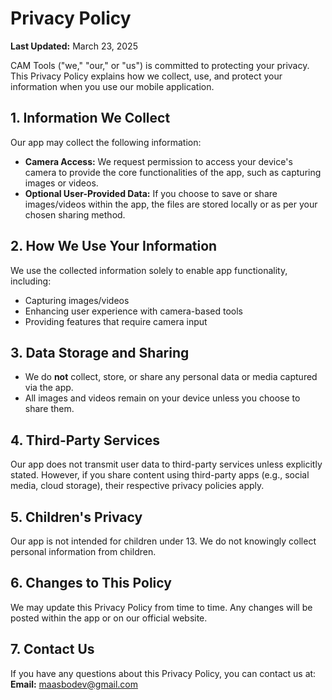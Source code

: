 # Privacy Policy

**Last Updated:** March 23, 2025

CAM Tools ("we," "our," or "us") is committed to protecting your privacy. This Privacy Policy
explains how we collect, use, and protect your information when you use our mobile application.

## **1. Information We Collect**

Our app may collect the following information:

- **Camera Access:** We request permission to access your device's camera to provide the core
  functionalities of the app, such as capturing images or videos.
- **Optional User-Provided Data:** If you choose to save or share images/videos within the app, the
  files are stored locally or as per your chosen sharing method.

## **2. How We Use Your Information**

We use the collected information solely to enable app functionality, including:

- Capturing images/videos
- Enhancing user experience with camera-based tools
- Providing features that require camera input

## **3. Data Storage and Sharing**

- We do **not** collect, store, or share any personal data or media captured via the app.
- All images and videos remain on your device unless you choose to share them.

## **4. Third-Party Services**

Our app does not transmit user data to third-party services unless explicitly stated. However, if
you share content using third-party apps (e.g., social media, cloud storage), their respective
privacy policies apply.

## **5. Children's Privacy**

Our app is not intended for children under 13. We do not knowingly collect personal information from
children.

## **6. Changes to This Policy**

We may update this Privacy Policy from time to time. Any changes will be posted within the app or on
our official website.

## **7. Contact Us**

If you have any questions about this Privacy Policy, you can contact us at:  
**Email:** maasbodev@gmail.com
